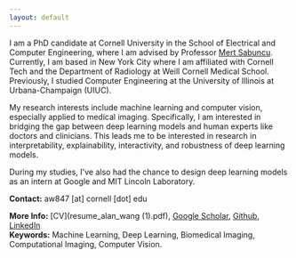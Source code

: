 ```yaml
---
layout: default
---
```

I am a PhD candidate at Cornell University in the School of Electrical and Computer Engineering, where I am advised by Professor [Mert Sabuncu](https://sabuncu.engineering.cornell.edu/). Currently, I am based in New York City where I am affiliated with Cornell Tech and the Department of Radiology at Weill Cornell Medical School. Previously, I studied Computer Engineering at the University of Illinois at Urbana-Champaign (UIUC).

My research interests include machine learning and computer vision, especially applied to medical imaging. Specifically, I am interested in bridging the gap between deep learning models and human experts like doctors and clinicians. This leads me to be interested in research in interpretability, explainability, interactivity, and robustness of deep learning models.

During my studies, I've also had the chance to design deep learning models as an intern at Google and MIT Lincoln Laboratory.

**Contact:** aw847 [at] cornell [dot] edu  
<!-- **More Info:** [CV](cv_alan_wang.pdf) and [Research Statement](Research_Statement.pdf)    -->
**More Info:** [CV](resume_alan_wang (1).pdf), [Google Scholar](https://scholar.google.com/citations?user=P7nRvlIAAAAJ&hl=en), [Github](https://github.com/alanqrwang/), [LinkedIn](https://www.linkedin.com/in/alanqrwang/)   
**Keywords:** Machine Learning, Deep Learning, Biomedical Imaging, Computational Imaging, Computer Vision.

